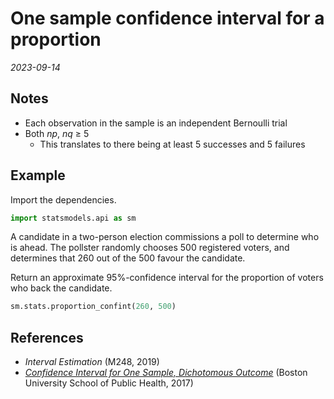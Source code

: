 
# One sample confidence interval for a proportion

*2023-09-14*

## Notes

- Each observation in the sample is an independent Bernoulli trial
- Both *np*, *nq* ≥ 5
  - This translates to there being at least 5 successes and 5 failures

## Example

Import the dependencies.

```python
import statsmodels.api as sm
```

A candidate in a two-person election commissions a poll to determine who is ahead.
The pollster randomly chooses 500 registered voters, and determines that 260 out of the 500 favour the candidate.

Return an approximate 95%-confidence interval for the proportion of voters who back the candidate.

```python
sm.stats.proportion_confint(260, 500)
```

## References

- *Interval Estimation* (M248, 2019)
- *[Confidence Interval for One Sample, Dichotomous Outcome](https://sphweb.bumc.bu.edu/otlt/mph-modules/bs/bs704_confidence_intervals/BS704_Confidence_Intervals4.html#headingtaglink_1)* (Boston University School of Public Health, 2017)
